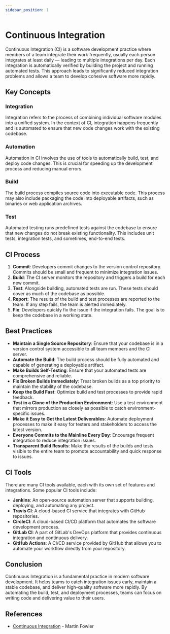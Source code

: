 ```yaml
---
sidebar_position: 1
---
```


# Continuous Integration

Continuous Integration (CI) is a software development practice where members of a team integrate their work frequently, usually each person integrates at least daily — leading to multiple integrations per day. Each integration is automatically verified by building the project and running automated tests. This approach leads to significantly reduced integration problems and allows a team to develop cohesive software more rapidly.

## Key Concepts

### Integration

Integration refers to the process of combining individual software modules into a unified system. In the context of CI, integration happens frequently and is automated to ensure that new code changes work with the existing codebase.

### Automation

Automation in CI involves the use of tools to automatically build, test, and deploy code changes. This is crucial for speeding up the development process and reducing manual errors.

### Build

The build process compiles source code into executable code. This process may also include packaging the code into deployable artifacts, such as binaries or web application archives.

### Test

Automated testing runs predefined tests against the codebase to ensure that new changes do not break existing functionality. This includes unit tests, integration tests, and sometimes, end-to-end tests.

## CI Process

1. **Commit**: Developers commit changes to the version control repository. Commits should be small and frequent to minimize integration issues.
2. **Build**: The CI server monitors the repository and triggers a build for each new commit.
3. **Test**: Alongside building, automated tests are run. These tests should cover as much of the codebase as possible.
4. **Report**: The results of the build and test processes are reported to the team. If any step fails, the team is alerted immediately.
5. **Fix**: Developers quickly fix the issue if the integration fails. The goal is to keep the codebase in a working state.

## Best Practices

- **Maintain a Single Source Repository**: Ensure that your codebase is in a version control system accessible to all team members and the CI server.
- **Automate the Build**: The build process should be fully automated and capable of generating a deployable artifact.
- **Make Builds Self-Testing**: Ensure that your automated tests are comprehensive and reliable.
- **Fix Broken Builds Immediately**: Treat broken builds as a top priority to maintain the stability of the codebase.
- **Keep the Build Fast**: Optimize build and test processes to provide rapid feedback.
- **Test in a Clone of the Production Environment**: Use a test environment that mirrors production as closely as possible to catch environment-specific issues.
- **Make it Easy to Get the Latest Deliverables**: Automate deployment processes to make it easy for testers and stakeholders to access the latest version.
- **Everyone Commits to the Mainline Every Day**: Encourage frequent integration to reduce integration issues.
- **Transparent Build Results**: Make the results of the builds and tests visible to the entire team to promote accountability and quick response to issues.

## CI Tools

There are many CI tools available, each with its own set of features and integrations. Some popular CI tools include:

- **Jenkins**: An open-source automation server that supports building, deploying, and automating any project.
- **Travis CI**: A cloud-based CI service that integrates with GitHub repositories.
- **CircleCI**: A cloud-based CI/CD platform that automates the software development process.
- **GitLab CI**: A part of GitLab's DevOps platform that provides continuous integration and continuous delivery.
- **GitHub Actions**: A CI/CD service provided by GitHub that allows you to automate your workflow directly from your repository.

## Conclusion

Continuous Integration is a fundamental practice in modern software development. It helps teams to catch integration issues early, maintain a stable codebase, and deliver high-quality software more rapidly. By automating the build, test, and deployment processes, teams can focus on writing code and delivering value to their users.

## References

- [Continuous Integration](https://martinfowler.com/articles/continuousIntegration.html) - Martin Fowler